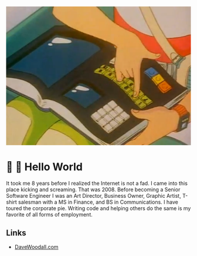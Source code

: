 ![](./img/0/pennys_book.png)

# 🌊 👋 Hello World

It took me 8 years before I realized the Internet is not a fad. I came into this place kicking and screaming. That was 2008. Before becoming a Senior Software Engineer I was an Art Director, Business Owner, Graphic Artist, T-shirt salesman with a MS in Finance, and BS in Communications. I have toured the corporate pie. Writing code and helping others do the same is my favorite of all forms of employment.

## Links
- [DaveWoodall.com](http://www.davewoodall.com)
